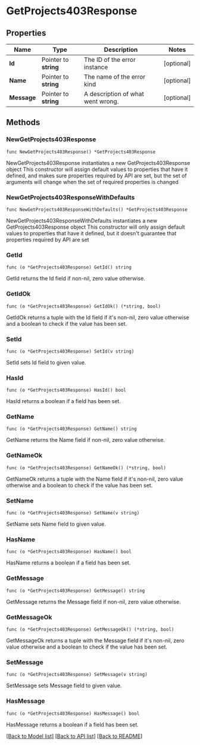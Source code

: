 # GetProjects403Response

## Properties

Name | Type | Description | Notes
------------ | ------------- | ------------- | -------------
**Id** | Pointer to **string** | The ID of the error instance | [optional] 
**Name** | Pointer to **string** | The name of the error kind | [optional] 
**Message** | Pointer to **string** | A description of what went wrong. | [optional] 

## Methods

### NewGetProjects403Response

`func NewGetProjects403Response() *GetProjects403Response`

NewGetProjects403Response instantiates a new GetProjects403Response object
This constructor will assign default values to properties that have it defined,
and makes sure properties required by API are set, but the set of arguments
will change when the set of required properties is changed

### NewGetProjects403ResponseWithDefaults

`func NewGetProjects403ResponseWithDefaults() *GetProjects403Response`

NewGetProjects403ResponseWithDefaults instantiates a new GetProjects403Response object
This constructor will only assign default values to properties that have it defined,
but it doesn't guarantee that properties required by API are set

### GetId

`func (o *GetProjects403Response) GetId() string`

GetId returns the Id field if non-nil, zero value otherwise.

### GetIdOk

`func (o *GetProjects403Response) GetIdOk() (*string, bool)`

GetIdOk returns a tuple with the Id field if it's non-nil, zero value otherwise
and a boolean to check if the value has been set.

### SetId

`func (o *GetProjects403Response) SetId(v string)`

SetId sets Id field to given value.

### HasId

`func (o *GetProjects403Response) HasId() bool`

HasId returns a boolean if a field has been set.

### GetName

`func (o *GetProjects403Response) GetName() string`

GetName returns the Name field if non-nil, zero value otherwise.

### GetNameOk

`func (o *GetProjects403Response) GetNameOk() (*string, bool)`

GetNameOk returns a tuple with the Name field if it's non-nil, zero value otherwise
and a boolean to check if the value has been set.

### SetName

`func (o *GetProjects403Response) SetName(v string)`

SetName sets Name field to given value.

### HasName

`func (o *GetProjects403Response) HasName() bool`

HasName returns a boolean if a field has been set.

### GetMessage

`func (o *GetProjects403Response) GetMessage() string`

GetMessage returns the Message field if non-nil, zero value otherwise.

### GetMessageOk

`func (o *GetProjects403Response) GetMessageOk() (*string, bool)`

GetMessageOk returns a tuple with the Message field if it's non-nil, zero value otherwise
and a boolean to check if the value has been set.

### SetMessage

`func (o *GetProjects403Response) SetMessage(v string)`

SetMessage sets Message field to given value.

### HasMessage

`func (o *GetProjects403Response) HasMessage() bool`

HasMessage returns a boolean if a field has been set.


[[Back to Model list]](../README.md#documentation-for-models) [[Back to API list]](../README.md#documentation-for-api-endpoints) [[Back to README]](../README.md)


